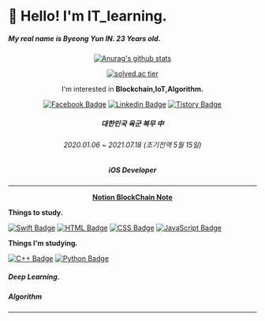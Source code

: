 # :wave: Hello! I'm IT_learning.
##### My real name is Byeong Yun IN. 23 Years old.
<div align=center>
 
 [![Anurag's github stats](https://github-readme-stats.vercel.app/api?username=ITlearning)](https://github.com/anuraghazra/github-readme-stats)  
 
 [![solved.ac tier](http://mazassumnida.wtf/api/generate_badge?boj=yo7504)](https://solved.ac/yo7504)
  
 I'm interested in **Blockchain,IoT,Algorithm.**
 

 
 
  [![Facebook Badge](https://img.shields.io/badge/facebook-1877f2?style=flat-square&logo=facebook&logoColor=white&link=https://www.facebook.com/ITIBY)](https://www.facebook.com/ITIBY)
  [![Linkedin Badge](https://img.shields.io/badge/linkedin-0077b5?style=flat-square&logo=linkedin&logoColor=white&link=https://www.linkedin.com/in/byeongyun-in)](https://www.linkedin.com/in/byeongyun-in)
  [![Tistory Badge](https://img.shields.io/badge/Tistory-FF5722?style=flat-square&logo=blogger&logoColor=white&link=https://itlearning.tistory.com/)](https://itlearning.tistory.com/)

  ##### 대한민국 육군 복무 中
  ###### 2020.01.06 ~ 2021.07.18 (조기전역 5월 15일)
  ##### iOS Developer
  ****
  **[Notion BlockChain Note](https://www.notion.so/BlockChain-Project-93caff8955794e4aa48fdad791a80b1a)**
  </div>



<div align=left>
 
 **Things to study.**
 
 [![Swift Badge](https://img.shields.io/badge/Swift-fa7343?style=flat-square&logo=Swift&logoColor=white&link=https://developer.apple.com/kr/swift/)](https://developer.apple.com/kr/swift/)
 [![HTML Badge](https://img.shields.io/badge/HTML-E34F26?style=flat-square&logo=html5&logoColor=white&link=https://www.w3.org/html/logo/)](https://www.w3.org/html/logo/)
 [![CSS Badge](https://img.shields.io/badge/CSS-1572B6?style=flat-square&logo=css3&logoColor=white&link=https://www.w3.org/Style/CSS/)](https://www.w3.org/Style/CSS/)
 [![JavaScript Badge](https://img.shields.io/badge/JavaScript-F7DF1E?style=flat-square&logo=JavaScript&logoColor=black&link=https://developer.mozilla.org/ko/docs/Web/JavaScript)](https://developer.mozilla.org/ko/docs/Web/JavaScript)

 
 **Things I'm studying.**
 
 [![C++ Badge](https://img.shields.io/badge/C++-00599C?style=flat-square&logo=cplusplus&logoColor=white&link=https://isocpp.org/)](https://isocpp.org/)
 [![Python Badge](https://img.shields.io/badge/Python-3776AB?style=flat-square&logo=python&logoColor=white&link=https://www.python.org/)](https://www.python.org/)
 ##### Deep Learning.
 ##### Algorithm
  ****
 </div>
 

